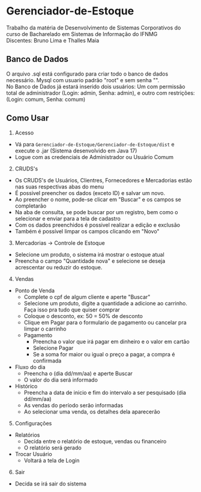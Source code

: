# Gerenciador-de-Estoque
Trabalho da matéria de Desenvolvimento de Sistemas Corporativos do curso de Bacharelado em Sistemas de Informação do IFNMG<br>
Discentes: Bruno Lima e Thalles Maia

## Banco de Dados
O arquivo .sql está configurado para criar todo o banco de dados necessário. Mysql com usuario padrão "root" e sem senha "".<br>
No Banco de Dados já estará inserido dois usuários: Um com permissão total de administrador (Login: admin, Senha: admin), e outro com restrições: (Login: comum, Senha: comum)

## Como Usar
1. Acesso
  - Vá para `Gerenciador-de-Estoque/Gerenciador-de-Estoque/dist` e execute o .jar (Sistema desenvolvido em Java 17)
  - Logue com as credenciais de Administrador ou Usuário Comum
2. CRUDS's
  - Os CRUDS's de Usuários, Clientres, Fornecedores e Mercadorias estão nas suas respectivas abas do menu
  - É possivel preencher os dados (exceto ID) e salvar um novo.
  - Ao preencher o nome, pode-se clicar em "Buscar" e os campos se completarão
  - Na aba de consulta, se pode buscar por um registro, bem como o selecionar e enviar para a tela de cadastro
  - Com os dados preenchidos é possivel realizar a edição e exclusão
  - Também é possível limpar os campos clicando em "Novo"
3. Mercadorias -> Controle de Estoque
  - Selecione um produto, o sistema irá mostrar o estoque atual
  - Preencha o campo "Quantidade nova" e selecione se deseja acrescentar ou reduzir do estoque.
4. Vendas
  - Ponto de Venda
    - Complete o cpf de algum cliente e aperte "Buscar"
    - Selecione um produto, digite a quantidade a adicione ao carrinho. Faça isso pra tudo que quiser comprar
    - Coloque o desconto, ex: 50 = 50% de desconto
    - Clique em Pagar para o formulario de pagamento ou cancelar pra limpar o carrinho
    - Pagamento
      - Preencha o valor que irá pagar em dinheiro e o valor em cartão
      - Selecione Pagar
      - Se a soma for maior ou igual o preço a pagar, a compra é confirmada
  - Fluxo do dia
    - Preencha o (dia dd/mm/aa) e aperte Buscar
    - O valor do dia será informado
  - Histórico
    - Preencha a data de inicio e fim do intervalo a ser pesquisado (dia dd/mm/aa)
    - As vendas do período serão informadas
    - Ao selecionar uma venda, os detalhes dela aparecerão
5. Configurações
  - Relatórios
    - Decida entre o relatório de estoque, vendas ou financeiro
    - O relatório será gerado
  - Trocar Usuário
    - Voltará a tela de Login
6. Sair
  - Decida se irá sair do sistema
